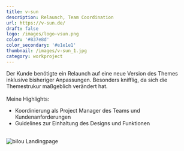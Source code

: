 ```yaml
---
title: v-sun
description: Relaunch, Team Coordination 
url: https://v-sun.de/
draft: false
logo: /images/logo-vsun.png
color: '#837e8d'
color_secondary: '#e1e1e1'
thumbnail: /images/v-sun_1.jpg
category: workproject
---
```

Der Kunde benötigte ein Relaunch auf eine neue Version des Themes\
inklusive bisheriger Anpassungen.
Besonders knifflig, da sich die Themestrukur maßgeblich verändert hat.\
\
Meine Highlights:
- Koordinierung als Project Manager des Teams und Kundenanforderungen
- Guidelines zur Einhaltung des Designs und Funktionen

\
![bilou Landingpage](/images/v-sun_1.jpg)